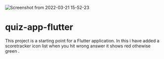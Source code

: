 ![Screenshot from 2022-03-21 15-52-23](https://user-images.githubusercontent.com/76086165/159244034-2f858288-d86c-40e0-a9d1-c269f421748f.png)

# quiz-app-flutter
This project is a starting point for a Flutter application.
In this i have added a scoretracker icon list when you hit wrong answer it shows red othewise green .

